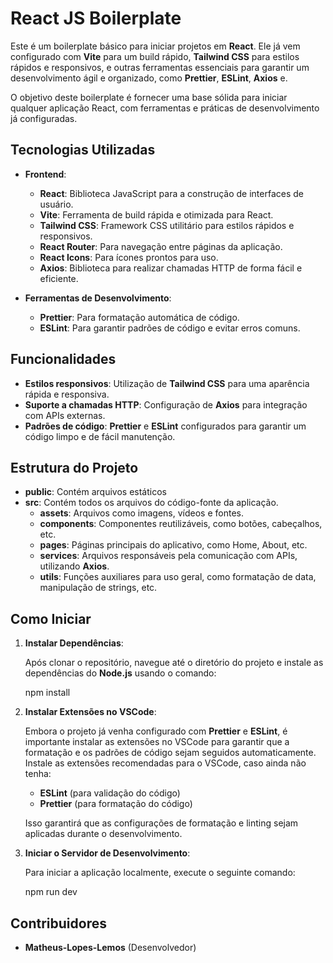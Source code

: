 # React JS Boilerplate

Este é um boilerplate básico para iniciar projetos em **React**. Ele já vem configurado com **Vite** para um build rápido, **Tailwind CSS** para estilos rápidos e responsivos, e outras ferramentas essenciais para garantir um desenvolvimento ágil e organizado, como **Prettier**, **ESLint**, **Axios** e.

O objetivo deste boilerplate é fornecer uma base sólida para iniciar qualquer aplicação React, com ferramentas e práticas de desenvolvimento já configuradas.

## Tecnologias Utilizadas

- **Frontend**:

  - **React**: Biblioteca JavaScript para a construção de interfaces de usuário.
  - **Vite**: Ferramenta de build rápida e otimizada para React.
  - **Tailwind CSS**: Framework CSS utilitário para estilos rápidos e responsivos.
  - **React Router**: Para navegação entre páginas da aplicação.
  - **React Icons**: Para ícones prontos para uso.
  - **Axios**: Biblioteca para realizar chamadas HTTP de forma fácil e eficiente.

- **Ferramentas de Desenvolvimento**:
  - **Prettier**: Para formatação automática de código.
  - **ESLint**: Para garantir padrões de código e evitar erros comuns.

## Funcionalidades

- **Estilos responsivos**: Utilização de **Tailwind CSS** para uma aparência rápida e responsiva.
- **Suporte a chamadas HTTP**: Configuração de **Axios** para integração com APIs externas.
- **Padrões de código**: **Prettier** e **ESLint** configurados para garantir um código limpo e de fácil manutenção.

## Estrutura do Projeto

- **public**: Contém arquivos estáticos
- **src**: Contém todos os arquivos do código-fonte da aplicação.
  - **assets**: Arquivos como imagens, vídeos e fontes.
  - **components**: Componentes reutilizáveis, como botões, cabeçalhos, etc.
  - **pages**: Páginas principais do aplicativo, como Home, About, etc.
  - **services**: Arquivos responsáveis pela comunicação com APIs, utilizando **Axios**.
  - **utils**: Funções auxiliares para uso geral, como formatação de data, manipulação de strings, etc.

## Como Iniciar

1. **Instalar Dependências**:

   Após clonar o repositório, navegue até o diretório do projeto e instale as dependências do **Node.js** usando o comando:

   npm install

2. **Instalar Extensões no VSCode**:

   Embora o projeto já venha configurado com **Prettier** e **ESLint**, é importante instalar as extensões no VSCode para garantir que a formatação e os padrões de código sejam seguidos automaticamente. Instale as extensões recomendadas para o VSCode, caso ainda não tenha:

   - **ESLint** (para validação do código)
   - **Prettier** (para formatação do código)

   Isso garantirá que as configurações de formatação e linting sejam aplicadas durante o desenvolvimento.

3. **Iniciar o Servidor de Desenvolvimento**:

   Para iniciar a aplicação localmente, execute o seguinte comando:

   npm run dev

## Contribuidores

- **Matheus-Lopes-Lemos** (Desenvolvedor)
